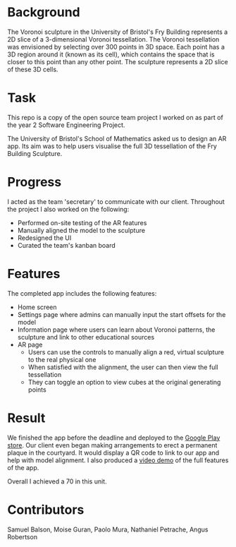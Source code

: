 # Background

The Voronoi sculpture in the University of Bristol's Fry Building represents a 2D slice of a 3-dimensional Voronoi tessellation. The Voronoi tessellation was envisioned by selecting over 300 points in 3D space. Each point has a 3D region around it (known as its cell), which contains the space that is closer to this point than any other point. The sculpture represents a 2D slice of these 3D cells.

# Task

This repo is a copy of the open source team project I worked on as part of the year 2 Software Engineering Project.

The University of Bristol's School of Mathematics asked us to design an AR app. Its aim was to help users visualise the full 3D tessellation of the Fry Building Sculpture.

# Progress

I acted as the team 'secretary' to communicate with our client. Throughout the project I also worked on the following:
* Performed on-site testing of the AR features
* Manually aligned the model to the sculpture
* Redesigned the UI
* Curated the team's kanban board

# Features

The completed app includes the following features:
* Home screen
* Settings page where admins can manually input the start offsets for the model
* Information page where users can learn about Voronoi patterns, the sculpture and link to other educational sources
* AR page
  * Users can use the controls to manually align a red, virtual sculpture to the real physical one
  * When satisfied with the alignment, the user can then view the full tessellation
  * They can toggle an option to view cubes at the original generating points

# Result

We finished the app before the deadline and deployed to the [Google Play store](https://play.google.com/store/apps/details?id=voronoi.augmentedimage&gl=GB).
Our client even began making arrangements to erect a permanent plaque in the courtyard.
It would display a QR code to link to our app and help with model alignment.
I also produced a [video demo](https://youtu.be/2crWSpcB9Eo) of the full features of the app.

Overall I achieved a 70 in this unit.

# Contributors
Samuel Balson, Moise Guran, Paolo Mura, Nathaniel Petrache, Angus Robertson
